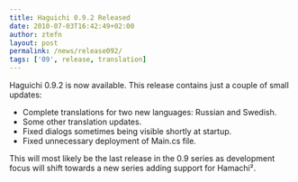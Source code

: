 ```yaml
---
title: Haguichi 0.9.2 Released
date: 2010-07-03T16:42:49+02:00
author: ztefn
layout: post
permalink: /news/release092/
tags: ['09', release, translation]
---
```

Haguichi 0.9.2 is now available. This release contains just a couple of small updates:

  * Complete translations for two new languages: Russian and Swedish.
  * Some other translation updates.
  * Fixed dialogs sometimes being visible shortly at startup.
  * Fixed unnecessary deployment of Main.cs file.

This will most likely be the last release in the 0.9 series as development focus will shift towards a new series adding support for Hamachi².
